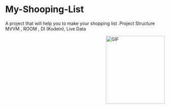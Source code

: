 # My-Shooping-List
A project that will help you to make your shopping list .Project Structure MVVM , ROOM , DI (Kodein), Live Data

<img align="right" alt="GIF" src="https://media.giphy.com/media/836HiJc7pgzy8iNXCn/giphy.gif" width="186" height="214" />
